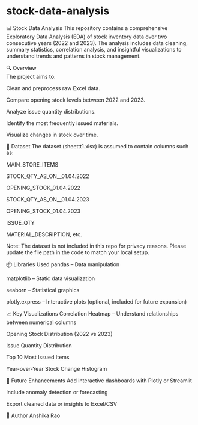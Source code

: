 # stock-data-analysis
📊 Stock Data Analysis
This repository contains a comprehensive Exploratory Data Analysis (EDA) of stock inventory data over two consecutive years (2022 and 2023). The analysis includes data cleaning, summary statistics, correlation analysis, and insightful visualizations to understand trends and patterns in stock management.

🔍 Overview   
The project aims to:

Clean and preprocess raw Excel data.

Compare opening stock levels between 2022 and 2023.

Analyze issue quantity distributions.

Identify the most frequently issued materials.

Visualize changes in stock over time.

📁 Dataset
The dataset (sheettt1.xlsx) is assumed to contain columns such as:

MAIN_STORE_ITEMS

STOCK_QTY_AS_ON__01.04.2022

OPENING_STOCK_01.04.2022

STOCK_QTY_AS_ON__01.04.2023

OPENING_STOCK_01.04.2023

ISSUE_QTY

MATERIAL_DESCRIPTION, etc.

Note: The dataset is not included in this repo for privacy reasons. Please update the file path in the code to match your local setup.

📦 Libraries Used
pandas – Data manipulation

matplotlib – Static data visualization

seaborn – Statistical graphics

plotly.express – Interactive plots (optional, included for future expansion)

📈 Key Visualizations
Correlation Heatmap – Understand relationships between numerical columns

Opening Stock Distribution (2022 vs 2023)

Issue Quantity Distribution

Top 10 Most Issued Items

Year-over-Year Stock Change Histogram

📌 Future Enhancements
Add interactive dashboards with Plotly or Streamlit

Include anomaly detection or forecasting

Export cleaned data or insights to Excel/CSV

🧠 Author
    Anshika Rao



